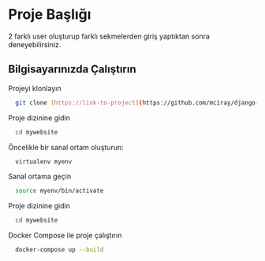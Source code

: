 

# Proje Başlığı

2 farklı user oluşturup farklı sekmelerden giriş yaptıktan sonra deneyebilirsiniz.


## Bilgisayarınızda Çalıştırın

Projeyi klonlayın

```bash
  git clone [https://link-to-project](https://github.com/mciray/django-channels-chat.git)
```

Proje dizinine gidin

```bash
  cd mywebsite
```

Öncelikle bir sanal ortam oluşturun:

```bash
  virtualenv myenv
```

Sanal ortama geçin

```bash
  source myenv/bin/activate

```
Proje dizinine gidin
```bash
  cd mywebsite
```
Docker Compose ile proje çalıştırın

```bash
  docker-compose up --build

```


  

